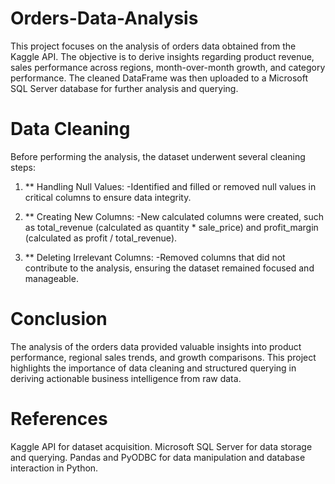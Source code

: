 # Orders-Data-Analysis
This project focuses on the analysis of orders data obtained from the Kaggle API. The objective is to derive insights regarding product revenue, sales performance across regions, month-over-month growth, and category performance. The cleaned DataFrame was then uploaded to a Microsoft SQL Server database for further analysis and querying.

# Data Cleaning
Before performing the analysis, the dataset underwent several cleaning steps:

1. ** Handling Null Values:
    -Identified and filled or removed null values in critical columns to ensure data integrity.

2. ** Creating New Columns:
    -New calculated columns were created, such as total_revenue (calculated as quantity * sale_price) and profit_margin (calculated as profit / total_revenue).

3. ** Deleting Irrelevant Columns:
-Removed columns that did not contribute to the analysis, ensuring the dataset remained focused and manageable.

# Conclusion
The analysis of the orders data provided valuable insights into product performance, regional sales trends, and growth comparisons. This project highlights the importance of data cleaning and structured querying in deriving actionable business intelligence from raw data.

# References
Kaggle API for dataset acquisition.
Microsoft SQL Server for data storage and querying.
Pandas and PyODBC for data manipulation and database interaction in Python.
